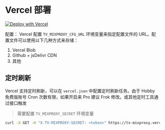# Vercel 部署

[![Deploy with Vercel](https://vercel.com/button)](https://vercel.com/new/clone?repository-url=https%3A%2F%2Fgithub.com%2Fwayjam%2Ftv-mixproxy&env=TV_MIXPROXY_CFG_URL&project-name=tv-mixproxy&repository-name=tv-mixproxy)


配置： Vercel 配置 `TV_MIXPROXY_CFG_URL` 环境变量来指定配置文件的 URL。配置文件可以使用以下几种方式来存储：

1. Vercel Blob
2. Github + jsDelivr CDN
3. 其他

## 定时刷新

Vercel 支持定时刷新，可以在 `vercel.json` 中配置定时刷新任务。由于 Hobby 免费版账号 Cron 次数有限，如果开启来 Pro 建议 Frok 修改。或其他定时工具通过接口触发

> 需要配置 `TV_MIXPROXY_SECRET` 环境变量

```sh
curl -X GET -H "X-TV-MIXPROXY-SECRET: <token>" https://tv-mixproxy.vercel.app/refresh_source
```